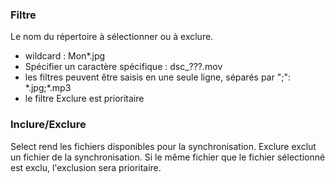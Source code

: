 ### Filtre

Le nom du répertoire à sélectionner ou à exclure. 
- wildcard : Mon*.jpg
- Spécifier un caractère spécifique : dsc_???.mov
- les filtres peuvent être saisis en une seule ligne, séparés par \";\": \*.jpg;*.mp3
- le filtre Exclure est prioritaire

### Inclure/Exclure

Select rend les fichiers disponibles pour la synchronisation. Exclure exclut un fichier de la synchronisation. Si le même fichier que le fichier sélectionné est exclu, l'exclusion sera prioritaire.
